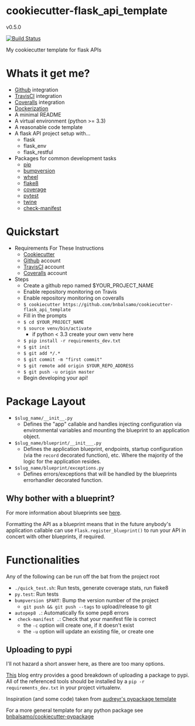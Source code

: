 # cookiecutter-flask_api_template

v0.5.0

[![Build Status](https://travis-ci.org/bnbalsamo/cookiecutter-flask_api_template.svg?branch=master)](https://travis-ci.org/bnbalsamo/cookiecutter-flask_api_template)

My cookiecutter template for flask APIs

# Whats it get me?
- [Github](https://github.com/) integration
- [TravisCI](https://travis-ci.org/) integration
- [Coveralls](https://coveralls.io/) integration
- [Dockerization](https://www.docker.com/)
- A minimal README
- A virtual environment (python >= 3.3)
- A reasonable code template
- A flask API project setup with...
    - flask
    - flask_env
    - flask_restful
- Packages for common development tasks
    - [pip](https://pip.pypa.io/en/latest/)
    - [bumpversion](https://github.com/peritus/bumpversion)
    - [wheel](http://pythonwheels.com/)
    - [flake8](http://flake8.pycqa.org/en/latest/)
    - [coverage](https://coverage.readthedocs.io/en/coverage-4.4.1/)
    - [pytest](https://docs.pytest.org/en/latest/)
    - [twine](https://pypi.python.org/pypi/twine)
    - [check-manifest](https://github.com/mgedmin/check-manifest)

# Quickstart

- Requirements For These Instructions
    - [Cookiecutter](https://github.com/audreyr/cookiecutter)
    - [Github](https://github.com/) account
    - [TravisCI](https://travis-ci.org/) account
    - [Coveralls](https://coveralls.io/) account
- Steps
    - Create a github repo named $YOUR_PROJECT_NAME
    - Enable repository monitoring on Travis
    - Enable repository monitoring on coveralls
    - ```$ cookiecutter https://github.com/bnbalsamo/cookiecutter-flask_api_template```
    - Fill in the prompts
    - ```$ cd $YOUR_PROJECT_NAME```
    - ```$ source venv/bin/activate```
        - if python < 3.3 create your own venv here
    - ```$ pip install -r requirements_dev.txt```
    - ```$ git init```
    - ```$ git add */.*```
    - ```$ git commit -m "first commit"```
    - ```$ git remote add origin $YOUR_REPO_ADDRESS```
    - ```$ git push -u origin master```
    - Begin developing your api!

# Package Layout
- ```$slug_name/__init__.py``` 
    - Defines the "app" callable and handles injecting
        configuration via environmental variables and
        mounting the blueprint to an application object.
- ```$slug_name/blueprint/__init___.py```
    - Defines the application blueprint, endpoints,
        startup configuration (via the ```record``` decorated function),
        etc. Where the majority of the logic for the application
        resides.
- ```$slug_name/blueprint/exceptions.py```
    - Defines errors/exceptions that will be handled
        by the blueprints errorhandler decorated function.

## Why bother with a blueprint?

For more information about blueprints see [here](http://flask.pocoo.org/docs/0.12/blueprints/).

Formatting the API as a blueprint means that in the future anybody's application callable
can use ```Flask.register_blueprint()``` to run your API in concert with other blueprints,
if required.

# Functionalities

Any of the following can be run off the bat from the project root

* ```./quick_test.sh```: Run tests, generate coverage stats, run flake8
* ```py.test```: Run tests
* ```bumpversion $PART```: Bump the version number of the project
    * ```git push && git push --tags``` to upload/release to git
* ```autopep8 .```: Automatically fix some pep8 errors
* ``` check-manifest .```: Check that your manifest file is correct
    * the ```-c``` option will create one, if it doesn't exist
    * the ```-u``` option will update an existing file, or create one

## Uploading to pypi

I'll not hazard a short answer here, as there are too many options.

[This](https://hynek.me/articles/sharing-your-labor-of-love-pypi-quick-and-dirty/) blog
entry provides a good breakdown of uploading a package to pypi. All of the referenced
tools should be installed by a ```pip -r requirements_dev.txt``` in your project
virtualenv.



Inspiration (and some code) taken from [audreyr's pypackage template](https://github.com/audreyr/cookiecutter-pypackage)

For a more general template for any python package see [bnbalsamo/cookiecutter-pypackage](https://github.com/bnbalsamo/cookiecutter-pypackage)
